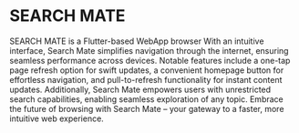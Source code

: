 # SEARCH MATE
SEARCH MATE is a Flutter-based WebApp browser With an intuitive interface, Search Mate simplifies navigation through the internet, ensuring seamless performance across devices. Notable features include a one-tap page refresh option for swift updates, a convenient homepage button for effortless navigation, and pull-to-refresh functionality for instant content updates. Additionally, Search Mate empowers users with unrestricted search capabilities, enabling seamless exploration of any topic. Embrace the future of browsing with Search Mate – your gateway to a faster, more intuitive web experience.


